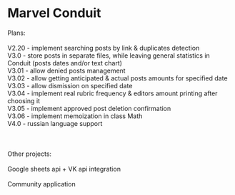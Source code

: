 # Marvel Conduit

Plans:\
\
V2.20 - implement searching posts by link & duplicates detection\
V3.0 - store posts in separate files, while leaving general statistics in Conduit (posts dates and/or text chart)\
V3.01 - allow denied posts management\
V3.02 - allow getting anticipated & actual posts amounts for specified date\
V3.03 - allow dismission on specified date\
V3.04 - implement real rubric frequency & editors amount printing after choosing it\
V3.05 - implement approved post deletion confirmation\
V3.06 - implement memoization in class Math\
V4.0 - russian language support\
\
\
\
Other projects:\
\
Google sheets api + VK api integration\
\
Community application
